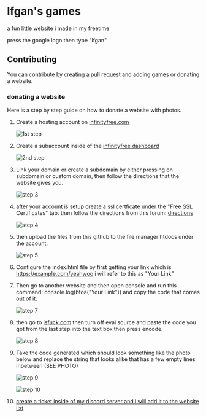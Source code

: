 # lfgan's games

a fun little website i made in my freetime

press the google logo then type "lfgan"

## Contributing

You can contribute by creating a pull request and adding games or donating a website.

### donating a website

Here is a step by step guide on how to donate a website with photos.

1. Create a hosting account on [infinityfree.com](https://www.infinityfree.com/)

   ![1st step](https://i.imgur.com/lpDVRvL.png)
2. Create a subaccount inside of the [infinityfree dashboard](https://dash.infinityfree.com/accounts)

    ![2nd step](https://i.imgur.com/qXdmqth.png)
3. Link your domain or create a subdomain by either pressing on subdomain or custom domain, then follow the directions that the website gives you.

   ![step 3](https://i.imgur.com/g6IiPKi.png)
4. after your account is setup create a ssl certficate under the "Free SSL Certificates" tab. then follow the directions from this forum: [directions](https://forum.infinityfree.net/t/how-to-get-free-ssl-https-on-infinityfree/49323)

   ![step 4](https://i.imgur.com/ykMuoYY.png)
5. then upload the files from this github to the file manager htdocs under the account.

   ![step 5](https://i.imgur.com/MBVvZL2.png)
6. Configure the index.html file by first getting your link which is https://example.com/yeahwoo i will refer to this as "Your Link"
7. Then go to another website and then open console and run this command: console.log(btoa("Your Link")) and copy the code that comes out of it.

     ![step 7](https://i.imgur.com/t54bFhJ.png)
8. then go to [jsfuck.com](https://jsfuck.com/) then turn off eval source and paste the code you got from the last step into the text box then press encode.

     ![step 8](https://i.imgur.com/8XT8NSU.png)
9. Take the code generated which should look something like the photo below and replace the string that looks alike that has a few empty lines inbetween (SEE PHOTO)

     ![step 9](https://i.imgur.com/PdETzoN.png)

    ![step 10](https://i.imgur.com/p1Ml7i8.png)

10. [create a ticket inside of my discord server and i will add it to the website list](https://discord.gg/qkWXdy2uue)
